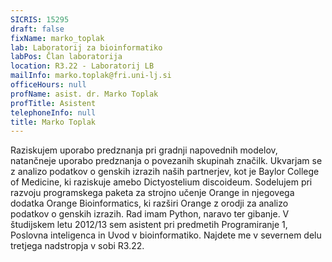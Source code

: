 ```yaml
---
SICRIS: 15295
draft: false
fixName: marko_toplak
lab: Laboratorij za bioinformatiko
labPos: Član laboratorija
location: R3.22 - Laboratorij LB
mailInfo: marko.toplak@fri.uni-lj.si
officeHours: null
profName: asist. dr. Marko Toplak
profTitle: Asistent
telephoneInfo: null
title: Marko Toplak
---
```



Raziskujem uporabo predznanja pri gradnji napovednih modelov, natančneje uporabo predznanja o povezanih skupinah značilk. Ukvarjam se z analizo podatkov o genskih izrazih naših partnerjev, kot je Baylor College of Medicine, ki raziskuje amebo Dictyostelium discoideum. Sodelujem pri razvoju programskega paketa za strojno učenje Orange in njegovega dodatka Orange Bioinformatics, ki razširi Orange z orodji za analizo podatkov o genskih izrazih. Rad imam Python, naravo ter gibanje.
V študijskem letu 2012/13 sem asistent pri predmetih Programiranje 1, Poslovna inteligenca in Uvod v bioinformatiko.
Najdete me v severnem delu tretjega nadstropja v sobi R3.22.